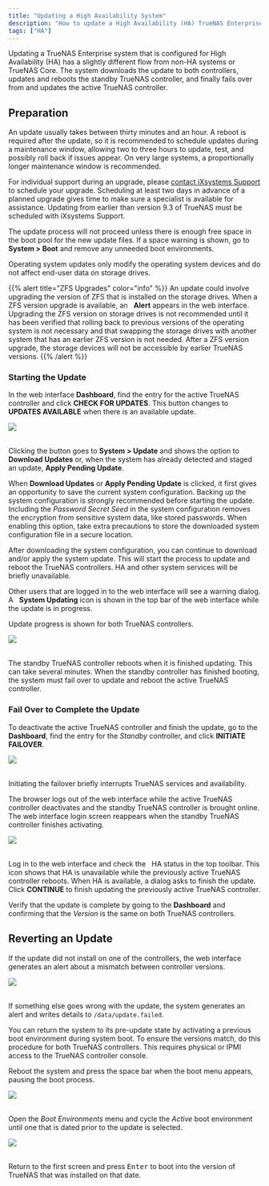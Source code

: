 ```yaml
---
title: "Updating a High Availability System"
description: "How to update a High Availability (HA) TrueNAS Enterprise system."
tags: ["HA"]
---
```


Updating a TrueNAS Enterprise system that is configured for High Availability (HA) has a slightly different flow from non-HA systems or TrueNAS Core.
The system downloads the update to both controllers, updates and reboots the standby TrueNAS controller, and finally fails over from and updates the active TrueNAS controller.

## Preparation

An update usually takes between thirty minutes and an hour.
A reboot is required after the update, so it is recommended to schedule updates during a maintenance window, allowing two to three hours to update, test, and possibly roll back if issues appear.
On very large systems, a proportionally longer maintenance window is recommended.

For individual support during an upgrade, please [contact iXsystems Support](/hub/initial-setup/support/#contacting-ixsystems-support) to schedule your upgrade.
Scheduling at least two days in advance of a planned upgrade gives time to make sure a specialist is available for assistance.
Updating from earlier than version 9.3 of TrueNAS must be scheduled with iXsystems Support.

The update process will not proceed unless there is enough free space in the boot pool for the new update files.
If a space warning is shown, go to **System > Boot** and remove any unneeded boot environments.

Operating system updates only modify the operating system devices and do not affect end-user data on storage drives.

{{% alert title="ZFS Upgrades" color="info" %}}
An update could involve upgrading the version of ZFS that is installed on the storage drives.
When a ZFS version upgrade is available, an <i class="fas fa-bell" aria-hidden="true" title="Alert"></i>&nbsp; **Alert** appears in the web interface.
Upgrading the ZFS version on storage drives is not recommended until it has been verified that rolling back to previous versions of the operating system is not necessary and that swapping the storage drives with another system that has an earlier ZFS version is not needed.
After a ZFS version upgrade, the storage devices will not be accessible by earlier TrueNAS versions.
{{% /alert %}}

### Starting the Update

In the web interface **Dashboard**, find the entry for the active TrueNAS controller and click **CHECK FOR UPDATES**.
This button changes to **UPDATES AVAILABLE** when there is an available update.

<img src="/images/enterprise-dashboard-example.png">
<br><br>

Clicking the button goes to **System > Update** and shows the option to **Download Updates** or, when the system has already detected and staged an update, **Apply Pending Update**.

When **Download Updates** or **Apply Pending Update** is clicked, it first gives an opportunity to save the current system configuration.
Backing up the system configuration is strongly recommended before starting the update.
Including the *Password Secret Seed* in the system configuration removes the encryption from sensitive system data, like stored passwords.
When enabling this option, take extra precautions to store the downloaded system configuration file in a secure location.

After downloading the system configuration, you can continue to download and/or apply the system update.
This will start the process to update and reboot the TrueNAS controllers.
HA and other system services will be briefly unavailable.

Other users that are logged in to the web interface will see a warning dialog.
A <i class="fas fa-arrow-alt-square-down" aria-hidden="true" title="Down Arrow"></i>&nbsp; **System Updating** icon is shown in the top bar of the web interface while the update is in progress.

Update progress is shown for both TrueNAS controllers.

<img src="/images/ha-update-progress.png">
<br><br>

The standby TrueNAS controller reboots when it is finished updating.
This can take several minutes.
When the standby controller has finished booting, the system must fail over to update and reboot the active TrueNAS controller.

### Fail Over to Complete the Update

To deactivate the active TrueNAS controller and finish the update, go to the **Dashboard**, find the entry for the *Standby* controller, and click **INITIATE FAILOVER**.

<img src="/images/dashboard-initiate-failover.png">
<br><br>

Initiating the failover briefly interrupts TrueNAS services and availability.

The browser logs out of the web interface while the active TrueNAS controller deactivates and the standby TrueNAS controller is brought online.
The web interface login screen reappears when the standby TrueNAS controller finishes activating.

<img src="/images/failover-login.png">
<br><br>

Log in to the web interface and check the <i class="fas fa-cloud" aria-hidden="true" title="Cloud"></i>&nbsp; HA status in the top toolbar.
This icon shows that HA is unavailable while the previously active TrueNAS controller reboots.
When HA is available, a dialog asks to finish the update.
Click **CONTINUE** to finish updating the previously active TrueNAS controller.

Verify that the update is complete by going to the **Dashboard** and confirming that the *Version* is the same on both TrueNAS controllers.

## Reverting an Update

If the update did not install on one of the controllers, the web interface generates an alert about a mismatch between controller versions.

<img src="/images/ha-controller-version-mismatch.png">
<br><br>

If something else goes wrong with the update, the system generates an alert and writes details to `/data/update.failed`.

You can return the system to its pre-update state by activating a previous boot environment during system boot.
To ensure the versions match, do this procedure for both TrueNAS controllers.
This requires physical or IPMI access to the TrueNAS controller console.

Reboot the system and press the space bar when the boot menu appears, pausing the boot process.

<img src="/images/truenas-boot-menu.png">
<br><br>

Open the *Boot Environments* menu and cycle the *Active* boot environment until one that is dated prior to the update is selected.

<img src="/images/truenas-boot-menu-select-boot-environment.png">
<br><br>

Return to the first screen and press <kbd>Enter</kbd> to boot into the version of TrueNAS that was installed on that date.
